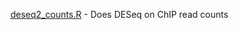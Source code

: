 [deseq2_counts.R](https://github.com/khannasejal/R_codes/blob/main/deseq2_counts.R) - Does DESeq on ChIP read counts
